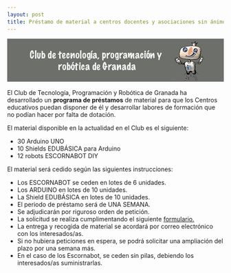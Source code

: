 ```yaml
---
layout: post
title: Préstamo de material a centros docentes y asociaciones sin ánimo de lucro.
---
```


<p align="center" >
<img src="/images/banner_club.png" width="850" height="100"/>

</p>



El Club de Tecnología, Programación y Robótica de Granada ha desarrollado un **programa de préstamos** de material para que los Centros educativos puedan disponer de él y desarrollar labores de formación que no podían hacer por falta de dotación.

El material disponible en la actualidad en el Club es el siguiente:
- 30 Arduino UNO
- 10 Shields EDUBÁSICA para Arduino
- 12 robots ESCORNABOT DIY

El material será cedido según las siguientes instrucciones:
- Los ESCORNABOT se ceden en lotes de 6 unidades.
- Los ARDUINO en lotes de 10 unidades.
- La Shield EDUBÁSICA en lotes de 10 unidades.
- El periodo de préstamo será de UNA SEMANA.
- Se adjudicarán por riguroso orden de petición.
- La solicitud se realiza cumplimentando el siguiente [formulario.](https://goo.gl/forms/xdPdXnzZsuenQGiu1)
- La entrega y recogida de material se acordará por correo electrónico con los interesados/as.
- Si no hubiera peticiones en espera, se podrá solicitar una ampliación del plazo por una semana más.
- En el caso de los Escornabot, se ceden sin pilas, debiendo los interesados/as suministrarlas.
